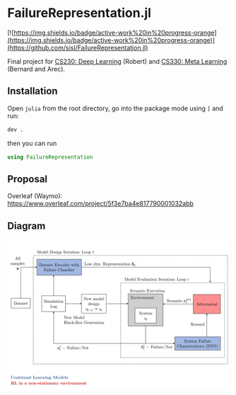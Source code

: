 # FailureRepresentation.jl

[![https://img.shields.io/badge/active-work%20in%20progress-orange](https://img.shields.io/badge/active-work%20in%20progress-orange)](https://github.com/sisl/FailureRepresentation.jl)

Final project for [CS230: Deep Learning](https://cs230.stanford.edu/) (Robert) and [CS330: Meta Learning](https://cs330.stanford.edu/) (Bernard and Arec).

## Installation
Open `julia` from the root directory, go into the package mode using `]` and run:
```julia
dev .
```
then you can run
```julia
using FailureRepresentation
```

## Proposal
Overleaf (Waymo): https://www.overleaf.com/project/5f3e7ba4e817790001032abb

## Diagram
<img src="./media/diagram.svg">
